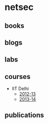 # netsec

## books

## blogs

## labs

## courses

* IIT Delhi
	* [2012-13](http://www.cse.iitd.ernet.in/~siy117527/sil765/readings.html)
	* [2013-14](https://www.cse.iitd.ac.in/~saran/sil76`5/index.html)

## publications
